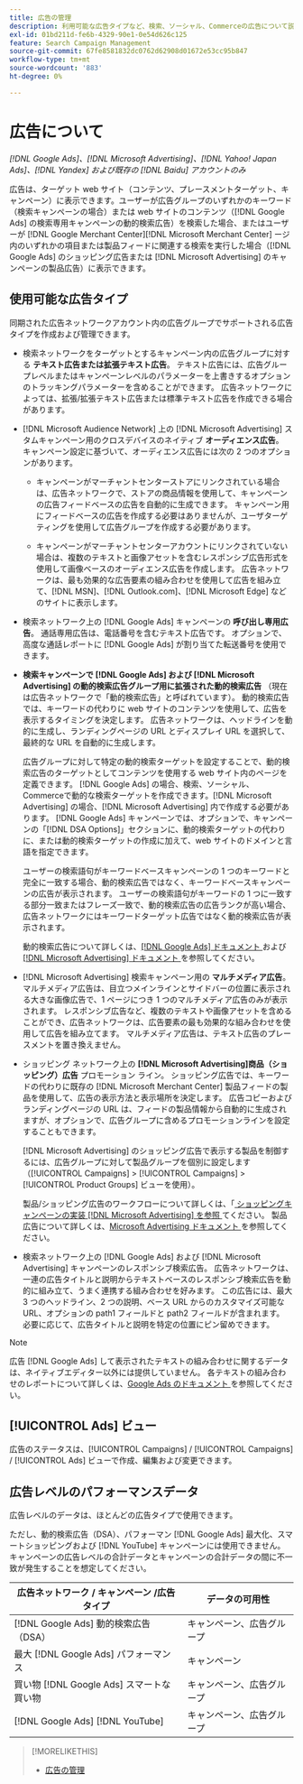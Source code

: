 ```yaml
---
title: 広告の管理
description: 利用可能な広告タイプなど、検索、ソーシャル、Commerceの広告について説明します。
exl-id: 01bd211d-fe6b-4329-90e1-0e54d626c125
feature: Search Campaign Management
source-git-commit: 67fe8581832dc0762d62908d01672e53cc95b847
workflow-type: tm+mt
source-wordcount: '883'
ht-degree: 0%

---
```


# 広告について

*[!DNL Google Ads]、[!DNL Microsoft Advertising]、[!DNL Yahoo! Japan Ads]、[!DNL Yandex] および既存の [!DNL Baidu] アカウントのみ*

広告は、ターゲット web サイト（コンテンツ、プレースメントターゲット、キャンペーン）に表示できます。ユーザーが広告グループのいずれかのキーワード（検索キャンペーンの場合）または web サイトのコンテンツ（[!DNL Google Ads] の検索専用キャンペーンの動的検索広告）を検索した場合、またはユーザーが [!DNL Google Merchant Center][!DNL Microsoft Merchant Center] ージ内のいずれかの項目または製品フィードに関連する検索を実行した場合（[!DNL Google Ads] のショッピング広告または [!DNL Microsoft Advertising] のキャンペーンの製品広告）に表示できます。

## 使用可能な広告タイプ

同期された広告ネットワークアカウント内の広告グループでサポートされる広告タイプを作成および管理できます。

* 検索ネットワークをターゲットとするキャンペーン内の広告グループに対する **テキスト広告または拡張テキスト広告**。 テキスト広告には、広告グループレベルまたはキャンペーンレベルのパラメーターを上書きするオプションのトラッキングパラメーターを含めることができます。 広告ネットワークによっては、拡張/拡張テキスト広告または標準テキスト広告を作成できる場合があります。

* [!DNL Microsoft Audience Network] 上の [!DNL Microsoft Advertising] スタムキャンペーン用のクロスデバイスのネイティブ **オーディエンス広告**。 キャンペーン設定に基づいて、オーディエンス広告には次の 2 つのオプションがあります。

   * キャンペーンがマーチャントセンターストアにリンクされている場合は、広告ネットワークで、ストアの商品情報を使用して、キャンペーンの広告フィードベースの広告を自動的に生成できます。 キャンペーン用にフィードベースの広告を作成する必要はありませんが、ユーザターゲティングを使用して広告グループを作成する必要があります。

   * キャンペーンがマーチャントセンターアカウントにリンクされていない場合は、複数のテキストと画像アセットを含むレスポンシブ広告形式を使用して画像ベースのオーディエンス広告を作成します。 広告ネットワークは、最も効果的な広告要素の組み合わせを使用して広告を組み立て、[!DNL MSN]、[!DNL Outlook.com]、[!DNL Microsoft Edge] などのサイトに表示します。

* 検索ネットワーク上の [!DNL Google Ads] キャンペーンの **呼び出し専用広告**。 通話専用広告は、電話番号を含むテキスト広告です。 オプションで、高度な通話レポートに [!DNL Google Ads] が割り当てた転送番号を使用できます。

* **検索キャンペーンで [!DNL Google Ads] および [!DNL Microsoft Advertising] の動的検索広告グループ用に拡張された動的検索広告** （現在は広告ネットワークで「動的検索広告」と呼ばれています）。 動的検索広告では、キーワードの代わりに web サイトのコンテンツを使用して、広告を表示するタイミングを決定します。 広告ネットワークは、ヘッドラインを動的に生成し、ランディングページの URL とディスプレイ URL を選択して、最終的な URL を自動的に生成します。

  広告グループに対して特定の動的検索ターゲットを設定することで、動的検索広告のターゲットとしてコンテンツを使用する web サイト内のページを定義できます。 [!DNL Google Ads] の場合、検索、ソーシャル、Commerceで動的な検索ターゲットを作成できます。[!DNL Microsoft Advertising] の場合、[!DNL Microsoft Advertising] 内で作成する必要があります。 [!DNL Google Ads] キャンペーンでは、オプションで、キャンペーンの「[!DNL DSA Options]」セクションに、動的検索ターゲットの代わりに、または動的検索ターゲットの作成に加えて、web サイトのドメインと言語を指定できます。

  ユーザーの検索語句がキーワードベースキャンペーンの 1 つのキーワードと完全に一致する場合、動的検索広告ではなく、キーワードベースキャンペーンの広告が表示されます。 ユーザーの検索語句がキーワードの 1 つに一致する部分一致またはフレーズ一致で、動的検索広告の広告ランクが高い場合、広告ネットワークにはキーワードターゲット広告ではなく動的検索広告が表示されます。

  動的検索広告について詳しくは、[[!DNL Google Ads]  ドキュメント ](https://support.google.com/google-ads/answer/2471185) および [[!DNL Microsoft Advertising]  ドキュメント ](https://help.ads.microsoft.com/#apex/ads/en/56794) を参照してください。

* [!DNL Microsoft Advertising] 検索キャンペーン用の **マルチメディア広告**。 マルチメディア広告は、目立つメインラインとサイドバーの位置に表示される大きな画像広告で、1 ページにつき 1 つのマルチメディア広告のみが表示されます。 レスポンシブ広告など、複数のテキストや画像アセットを含めることができ、広告ネットワークは、広告要素の最も効果的な組み合わせを使用して広告を組み立てます。 マルチメディア広告は、テキスト広告のプレースメントを置き換えません。

* ショッピング ネットワーク上の **[!DNL Microsoft Advertising]商品（ショッピング）広告** プロモーション ライン。 ショッピング広告では、キーワードの代わりに既存の [!DNL Microsoft Merchant Center] 製品フィードの製品を使用して、広告の表示方法と表示場所を決定します。 広告コピーおよびランディングページの URL は、フィードの製品情報から自動的に生成されますが、オプションで、広告グループに含めるプロモーションラインを設定することもできます。

  [!DNL Microsoft Advertising] のショッピング広告で表示する製品を制御するには、広告グループに対して製品グループを個別に設定します（[!UICONTROL Campaigns] > [!UICONTROL Campaigns] > [!UICONTROL Product Groups] ビューを使用）。

  製品/ショッピング広告のワークフローについて詳しくは、「[ ショッピングキャンペーンの実装  [!DNL Microsoft Advertising]  を参照 ](/help/search-social-commerce/campaign-management/special-campaign-types/microsoft-shopping-campaigns.md) てください。  製品広告について詳しくは、[Microsoft Advertising ドキュメント ](https://help.ads.microsoft.com/#apex/3/en/51082) を参照してください。

* 検索ネットワーク上の [!DNL Google Ads] および [!DNL Microsoft Advertising] キャンペーンのレスポンシブ検索広告。 広告ネットワークは、一連の広告タイトルと説明からテキストベースのレスポンシブ検索広告を動的に組み立て、うまく連携する組み合わせを好みます。 この広告には、最大 3 つのヘッドライン、2 つの説明、ベース URL からのカスタマイズ可能な URL、オプションの path1 フィールドと path2 フィールドが含まれます。 必要に応じて、広告タイトルと説明を特定の位置にピン留めできます。

>[!NOTE]
>
>広告 [!DNL Google Ads] して表示されたテキストの組み合わせに関するデータは、ネイティブエディター以外には提供していません。 各テキストの組み合わせのレポートについて詳しくは、[Google Ads のドキュメント ](https://support.google.com/google-ads/answer/7684791) を参照してください。

## [!UICONTROL Ads] ビュー

広告のステータスは、[!UICONTROL Campaigns] / [!UICONTROL Campaigns] / [!UICONTROL Ads] ビューで作成、編集および変更できます。

## 広告レベルのパフォーマンスデータ

広告レベルのデータは、ほとんどの広告タイプで使用できます。

ただし、動的検索広告（DSA）、パフォーマン [!DNL Google Ads] 最大化、スマートショッピングおよび [!DNL YouTube] キャンペーンには使用できません。 キャンペーンの広告レベルの合計データとキャンペーンの合計データの間に不一致が発生することを想定してください。

| 広告ネットワーク / キャンペーン /広告タイプ | データの可用性 |
|---|---|
| [!DNL Google Ads] 動的検索広告（DSA） | キャンペーン、広告グループ |
| 最大 [!DNL Google Ads] パフォーマンス | キャンペーン |
| 買い物 [!DNL Google Ads] スマートな買い物 | キャンペーン、広告グループ |
| [!DNL Google Ads] [!DNL YouTube] | キャンペーン、広告グループ |

>[!MORELIKETHIS]
>
>* [ 広告の管理 ](ad-manage.md)
